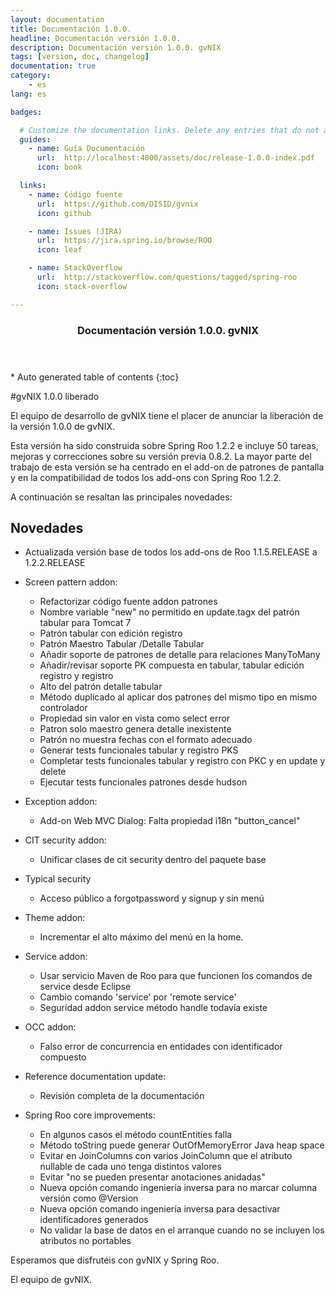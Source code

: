 ```yaml
---
layout: documentation
title: Documentación 1.0.0.
headline: Documentación versión 1.0.0.
description: Documentación versión 1.0.0. gvNIX
tags: [version, doc, changelog]
documentation: true
category:
    - es
lang: es

badges:

  # Customize the documentation links. Delete any entries that do not apply.
  guides:
    - name: Guía Documentación
      url:  http://localhost:4000/assets/doc/release-1.0.0-index.pdf
      icon: book

  links:
    - name: Código fuente
      url:  https://github.com/DISID/gvnix
      icon: github

    - name: Issues (JIRA)
      url:  https://jira.spring.io/browse/ROO
      icon: leaf

    - name: StackOverflow
      url:  http://stackoverflow.com/questions/tagged/spring-roo
      icon: stack-overflow

---
```


<section id="table-of-contents" class="toc">
  <header>
    <h3>Documentación versión 1.0.0. gvNIX</h3>
  </header>
<div id="drawer" markdown="1">
*  Auto generated table of contents
{:toc}
</div>
</section><!-- /#table-of-contents -->

#gvNIX 1.0.0 liberado

El equipo de desarrollo de gvNIX tiene el placer de anunciar la liberación de la versión 1.0.0 de gvNIX.

Esta versión ha sido construida sobre Spring Roo 1.2.2 e incluye 50 tareas, mejoras y correcciones sobre su versión previa 0.8.2. La mayor parte del trabajo de esta versión se ha centrado en el add-on de patrones de pantalla y en la compatibilidad de todos los add-ons con Spring Roo 1.2.2.

A continuación se resaltan las principales novedades:

## Novedades

* Actualizada versión base de todos los add-ons de Roo 1.1.5.RELEASE a 1.2.2.RELEASE

* Screen pattern addon:

  * Refactorizar código fuente addon patrones
  * Nombre variable "new" no permitido en update.tagx del patrón tabular para Tomcat 7
  * Patrón tabular con edición registro
  * Patrón Maestro Tabular /Detalle Tabular
  * Añadir soporte de patrones de detalle para relaciones ManyToMany
  * Añadir/revisar soporte PK compuesta en tabular, tabular edición registro y registro
  * Alto del patrón detalle tabular
  * Método duplicado al aplicar dos patrones del mismo tipo en mismo controlador
  * Propiedad sin valor en vista como select error
  * Patron solo maestro genera detalle inexistente
  * Patrón no muestra fechas con el formato adecuado
  * Generar tests funcionales tabular y registro PKS
  * Completar tests funcionales tabular y registro con PKC y en update y delete
  * Ejecutar tests funcionales patrones desde hudson

* Exception addon:
  * Add-on Web MVC Dialog: Falta propiedad i18n "button_cancel"

* CIT security addon:
  * Unificar clases de cit security dentro del paquete base

* Typical security
  * Acceso público a forgotpassword y signup y sin menú

* Theme addon:
  * Incrementar el alto máximo del menú en la home.

* Service addon:
  * Usar servicio Maven de Roo para que funcionen los comandos de service desde Eclipse
  * Cambio comando 'service' por 'remote service'
  * Seguridad addon service método handle todavía existe

* OCC addon:
  * Falso error de concurrencia en entidades con identificador compuesto

* Reference documentation update:
  * Revisión completa de la documentación

* Spring Roo core improvements:
  * En algunos casos el método countEntities falla
  * Método toString puede generar OutOfMemoryError Java heap space
  * Evitar en JoinColumns con varios JoinColumn que el atributo nullable de cada uno tenga distintos valores
  * Evitar "no se pueden presentar anotaciones anidadas"
  * Nueva opción comando ingeniería inversa para no marcar columna versión como @Version
  * Nueva opción comando ingeniería inversa para desactivar identificadores generados
  * No validar la base de datos en el arranque cuando no se incluyen los atributos no portables

Esperamos que disfrutéis con gvNIX y Spring Roo.

El equipo de gvNIX.